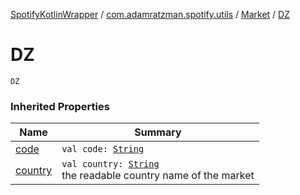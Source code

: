 [SpotifyKotlinWrapper](../../index.md) / [com.adamratzman.spotify.utils](../index.md) / [Market](index.md) / [DZ](./-d-z.md)

# DZ

`DZ`

### Inherited Properties

| Name | Summary |
|---|---|
| [code](code.md) | `val code: `[`String`](https://kotlinlang.org/api/latest/jvm/stdlib/kotlin/-string/index.html) |
| [country](country.md) | `val country: `[`String`](https://kotlinlang.org/api/latest/jvm/stdlib/kotlin/-string/index.html)<br>the readable country name of the market |
